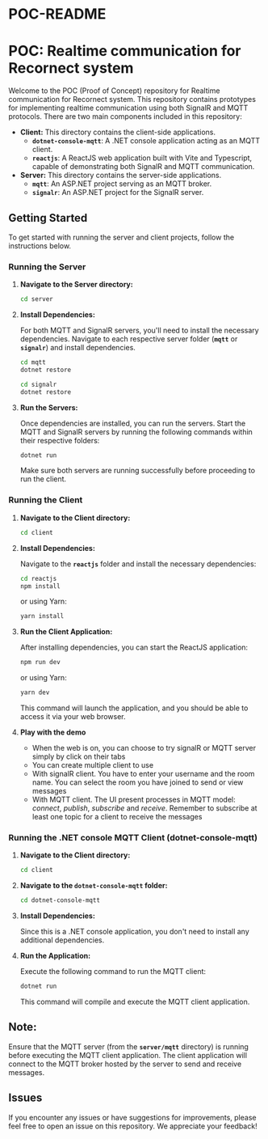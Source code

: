 # POC-README

# **POC: Realtime communication for Recornect system**

Welcome to the POC (Proof of Concept) repository for Realtime communication for Recornect system. This repository contains prototypes for implementing realtime communication using both SignalR and MQTT protocols. There are two main components included in this repository:

- **Client:** This directory contains the client-side applications.
    - **`dotnet-console-mqtt`**: A .NET console application acting as an MQTT client.
    - **`reactjs`**: A ReactJS web application built with Vite and Typescript, capable of demonstrating both SignalR and MQTT communication.
- **Server:** This directory contains the server-side applications.
    - **`mqtt`**: An ASP.NET project serving as an MQTT broker.
    - **`signalr`**: An ASP.NET project for the SignalR server.

## **Getting Started**

To get started with running the server and client projects, follow the instructions below.

### **Running the Server**

1. **Navigate to the Server directory:**
    
    ```bash
    cd server
    ```
    
2. **Install Dependencies:**
    
    For both MQTT and SignalR servers, you'll need to install the necessary dependencies. Navigate to each respective server folder (**`mqtt`** or **`signalr`**) and install dependencies.
    
    ```bash
    cd mqtt
    dotnet restore
    ```
    
    ```bash
    cd signalr
    dotnet restore
    ```
    
3. **Run the Servers:**
    
    Once dependencies are installed, you can run the servers. Start the MQTT and SignalR servers by running the following commands within their respective folders:
    
    ```bash
    dotnet run
    ```
    
    Make sure both servers are running successfully before proceeding to run the client.
    

### **Running the Client**

1. **Navigate to the Client directory:**
    
    ```bash
    cd client
    ```
    
2. **Install Dependencies:**
    
    Navigate to the **`reactjs`** folder and install the necessary dependencies:
    
    ```bash
    cd reactjs
    npm install
    ```
    
    or using Yarn:
    
    ```bash
    yarn install
    ```
    
3. **Run the Client Application:**
    
    After installing dependencies, you can start the ReactJS application:
    
    ```bash
    npm run dev
    ```
    
    or using Yarn:
    
    ```bash
    yarn dev
    ```
    
    This command will launch the application, and you should be able to access it via your web browser.
    
4. **Play with the demo**
    - When the web is on, you can choose to try signalR or MQTT server simply by click on their tabs
    - You can create multiple client to use
    - With signalR client. You have to enter your username and the room name. You can select the room you have joined to send or view messages
    - With MQTT client. The UI present processes in MQTT model: *connect*, *publish*, *subscribe* and *receive*. Remember to subscribe at least one topic for a client to receive the messages

### **Running the .NET console MQTT Client (dotnet-console-mqtt)**

1. **Navigate to the Client directory:**
    
    ```bash
    cd client
    ```
    
2. **Navigate to the `dotnet-console-mqtt` folder:**
    
    ```bash
    cd dotnet-console-mqtt
    ```
    
3. **Install Dependencies:**
    
    Since this is a .NET console application, you don't need to install any additional dependencies.
    
4. **Run the Application:**
    
    Execute the following command to run the MQTT client:
    
    ```bash
    dotnet run
    ```
    
    This command will compile and execute the MQTT client application.
    

## **Note:**

Ensure that the MQTT server (from the **`server/mqtt`** directory) is running before executing the MQTT client application. The client application will connect to the MQTT broker hosted by the server to send and receive messages.

## **Issues**

If you encounter any issues or have suggestions for improvements, please feel free to open an issue on this repository. We appreciate your feedback!